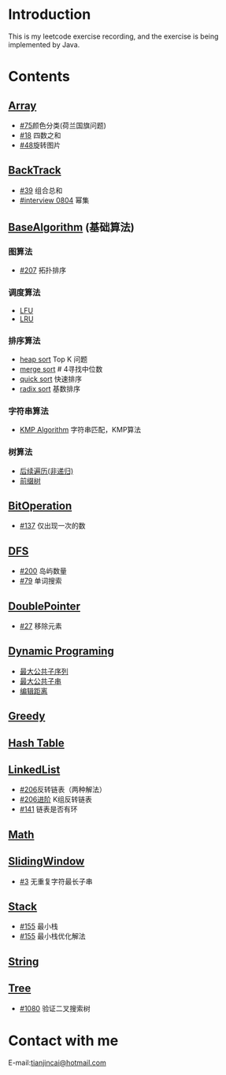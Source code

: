 # Introduction
This is my leetcode exercise recording, and the exercise is being implemented by Java.
# Contents
## [Array](Array)
- [#75](Array/ColorClassify.py)颜色分类(荷兰国旗问题)
- [#18](Array/FourSum.py) 四数之和
- [#48](Array/RotateImage.py)旋转图片
## [BackTrack](BackTrack)
- [#39](BackTrack/Combination.py) 组合总和
- [#interview 0804](BackTrack/PowerSet.py) 幂集
## [BaseAlgorithm](BaseAlgorithm) (基础算法)
### 图算法
- [#207](BaseAlgorithm/Graph/IsDAG.py) 拓扑排序
### 调度算法
- [LFU](BaseAlgorithm/ScheduleAlgorithm/LFU.py)
- [LRU](BaseAlgorithm/ScheduleAlgorithm/LRUCache.py)
### 排序算法
- [heap sort](BaseAlgorithm/sort/HeapSort.py) Top K 问题
- [merge sort](BaseAlgorithm/sort/MergeSort.py) # 4寻找中位数
- [quick sort](BaseAlgorithm/sort/QuickSort.py) 快速排序
- [radix sort](BaseAlgorithm/sort/RadixSort.py) 基数排序
### 字符串算法
- [KMP Algorithm](BaseAlgorithm/str/KMP.py) 字符串匹配，KMP算法
### 树算法
- [后续遍历(非递归)](BaseAlgorithm/tree/postOrderTransverse.py)
- [前缀树](BaseAlgorithm/tree/PrefixTree.py)
## [BitOperation](BitOperation)
- [#137](BitOperation/OnlyOneAppearance.py) 仅出现一次的数
## [DFS](dfs)
- [#200](dfs/NumOfIsland.py) 岛屿数量
- [#79](dfs/SerachWord.py) 单词搜索
## [DoublePointer](DoublePointer)
- [#27](DoublePointer/RemoveOneElement.py) 移除元素
## [Dynamic Programing](DP)
- [最大公共子序列](DP/MaxPublicSeq.py)
- [最大公共子串](DP/MaxPublicSubstring.py)
- [编辑距离](DP/MinDeletedString.py)
## [Greedy](Greedy)
## [Hash Table](HashTable)
## [LinkedList](LinkedList)
- [#206](LinkedList/Reverse.py)反转链表（两种解法）
- [#206进阶](LinkedList/ReverseKList.py) K组反转链表
- [#141](LinkedList/HasCycle.py) 链表是否有环
## [Math](Math)
## [SlidingWindow](SlidingWindow)
- [#3](SlidingWindow/LongestSubstring.py) 无重复字符最长子串
## [Stack](Stack)
- [#155](Stack/MinStack.py) 最小栈
- [#155](Stack/MinStackSolution2.py) 最小栈优化解法
## [String](String)
## [Tree](Tree)
- [#1080](Tree/ValidSearchTree.py) 验证二叉搜索树
# Contact with me 
E-mail:tianjincai@hotmail.com